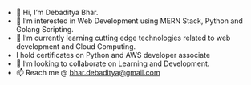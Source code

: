 - 👋 Hi, I’m Debaditya Bhar.
- 👀 I’m interested in Web Development using MERN Stack, Python and Golang Scripting.
- 🌱 I’m currently learning cutting edge technologies related to web development and Cloud Computing.
- I hold certificates on Python and AWS developer associate
- 💞️ I’m looking to collaborate on Learning and Development.
- 📫 Reach me @ bhar.debaditya@gmail.com

<!---
debapps/debapps is a ✨ special ✨ repository because its `README.md` (this file) appears on your GitHub profile.
You can click the Preview link to take a look at your changes.
--->
